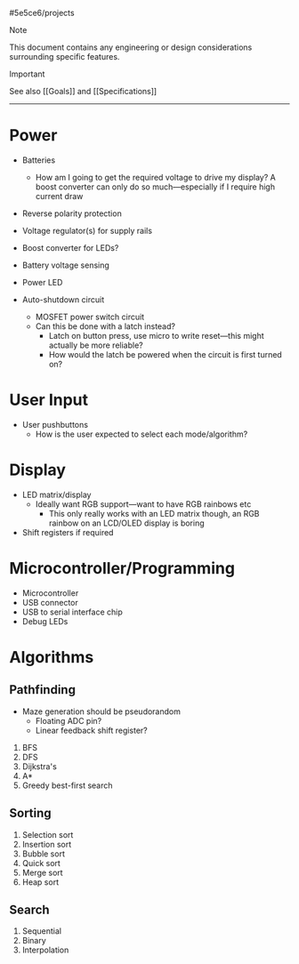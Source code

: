 #5e5ce6/projects 

> [!NOTE]  
> This document contains any engineering or design considerations surrounding specific features.

> [!IMPORTANT]  
> See also [[Goals]] and [[Specifications]]

---

# Power

- Batteries
	- How am I going to get the required voltage to drive my display? A boost converter can only do so much—especially if I require high current draw
  
- Reverse polarity protection
- Voltage regulator(s) for supply rails

- Boost converter for LEDs?

- Battery voltage sensing
- Power LED
- Auto-shutdown circuit
	- MOSFET power switch circuit
	- Can this be done with a latch instead?
		- Latch on button press, use micro to write reset—this might actually be more reliable?
		- How would the latch be powered when the circuit is first turned on?

# User Input

- User pushbuttons
	- How is the user expected to select each mode/algorithm?

# Display

- LED matrix/display
	- Ideally want RGB support—want to have RGB rainbows etc
		- This only really works with an LED matrix though, an RGB rainbow on an LCD/OLED display is boring
- Shift registers if required
 
# Microcontroller/Programming

- Microcontroller
- USB connector
- USB to serial interface chip
- Debug LEDs

# Algorithms

## Pathfinding

- Maze generation should be pseudorandom
	- Floating ADC pin?
	- Linear feedback shift register?

1. BFS
2. DFS
3. Dijkstra's
4. A*
5. Greedy best-first search

## Sorting

1. Selection sort
2. Insertion sort
3. Bubble sort
4. Quick sort
5. Merge sort
6. Heap sort

## Search

1. Sequential
2. Binary
3. Interpolation
